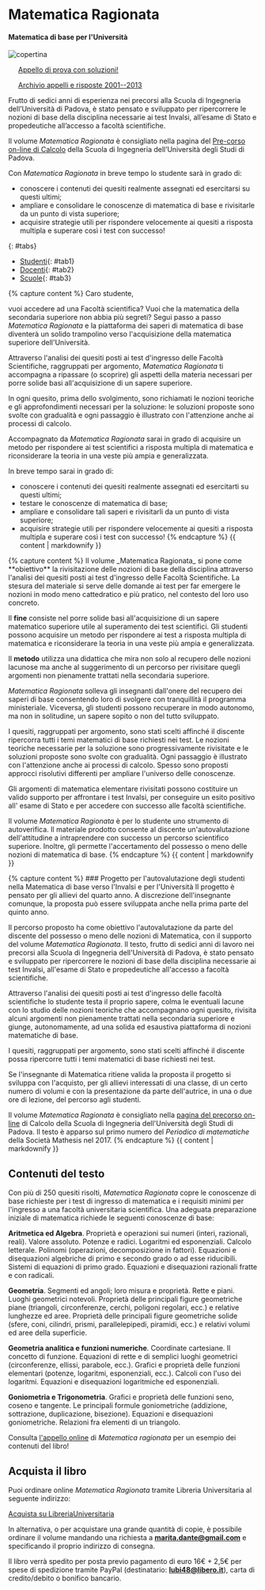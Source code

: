 
# Matematica Ragionata
#### Matematica di base per l'Università
![copertina](img/libri/matematicaragionata.jpg)

<a class="bottoneverde" href="appelloonline"><i class="fa fa-pencil-square-o" style="float: left; padding-right: 10px; padding-left: 10px; padding-top: 5px; font-size: 36px;"></i>Appello di prova con soluzioni!</a>

<a class="bottoneverde" href="https://github.com/maritadante/maritadante.github.io/raw/master/_includes/pdf/matematica_ragionata_archivio_appelli.pdf"><i class="fa fa-cloud-download" style="float: left; padding-right: 10px; padding-left: 10px; padding-top: 5px; font-size: 36px;"></i>Archivio appelli e risposte 2001--2013</a>

Frutto di sedici anni di esperienza nei precorsi alla Scuola di Ingegneria dell’Università di Padova,
è stato pensato e sviluppato per ripercorrere le nozioni di base della disciplina necessarie ai test
Invalsi, all’esame di Stato e propedeutiche all’accesso a facoltà scientifiche.

Il volume _Matematica Ragionata_ è consigliato nella pagina del [Pre-corso on-line di Calcolo](https://learn.eduopen.org/eduopenv2/course_details.php?courseid=109) della
Scuola di Ingegneria dell’Università degli Studi di Padova.

Con _Matematica Ragionata_ in breve tempo lo studente sarà in grado di:
* conoscere i contenuti dei quesiti realmente assegnati ed esercitarsi su questi ultimi;
* ampliare e consolidare le conoscenze di matematica di base e rivisitarle da un punto di vista superiore;
* acquisire strategie utili per rispondere velocemente ai quesiti a risposta multipla e superare così i test con successo!


{: #tabs}
* [Studenti](javascript:void(0);){: #tab1}
* [Docenti](javascript:void(0);){: #tab2}
* [Scuole](javascript:void(0);){: #tab3}

<div class="tabcontainer" id="tab1C">
{% capture content %}
Caro studente,

vuoi accedere ad una Facoltà scientifica? Vuoi che la matematica della secondaria superiore non abbia più segreti? Segui passo a passo _Matematica Ragionata_ e la piattaforma dei saperi di matematica di base diventerà un solido trampolino verso l'acquisizione della matematica superiore dell'Università.

Attraverso l'analisi dei quesiti posti ai test d'ingresso delle Facoltà Scientifiche, raggruppati per argomento, _Matematica Ragionata_ ti accompagna a ripassare (o scoprire) gli aspetti della materia necessari per porre solide basi all'acquisizione di un sapere superiore.

In ogni quesito, prima dello svolgimento, sono richiamati le nozioni teoriche e gli approfondimenti necessari per la soluzione: le soluzioni proposte sono svolte con gradualità e ogni passaggio è illustrato con l'attenzione anche ai processi di calcolo.

Accompagnato da _Matematica Ragionata_ sarai in grado di acquisire un metodo per rispondere ai test scientifici a risposta multipla di matematica e riconsiderare la teoria in una veste più ampia e generalizzata.

In breve tempo sarai in grado di:
- conoscere i contenuti dei quesiti realmente assegnati ed esercitarti su questi ultimi;
- testare le conoscenze di matematica di base;
- ampliare e consolidare tali saperi e rivisitarli da un punto di vista superiore;
- acquisire strategie utili per rispondere velocemente ai quesiti a risposta multipla e superare così i test con successo!
{% endcapture %}
{{ content | markdownify }}
</div>

<div class="tabcontainer" id="tab2C">
{% capture content %}
Il volume _Matematica Ragionata_ si pone come **obiettivo** la rivisitazione delle nozioni di base della disciplina attraverso l'analisi dei quesiti posti ai test d'ingresso delle Facoltà Scientifiche. La stesura del materiale si serve delle domande ai test per far emergere le nozioni in modo meno cattedratico e più pratico, nel contesto del loro uso concreto.

Il **fine** consiste nel porre solide basi all'acquisizione di un sapere matematico superiore utile al superamento dei test scientifici. Gli studenti possono acquisire un metodo per rispondere ai test a risposta multipla di matematica e riconsiderare la teoria in una veste più ampia e generalizzata.

Il **metodo** utilizza una didattica che mira non solo al recupero delle nozioni lacunose ma anche al suggerimento di un percorso per rivisitare quegli argomenti non pienamente trattati nella secondaria superiore.

_Matematica Ragionata_ solleva gli insegnanti dall'onere del recupero dei saperi di base consentendo loro di svolgere con tranquillità il programma ministeriale. Viceversa, gli studenti possono recuperare in modo autonomo, ma non in solitudine, un sapere sopito o non del tutto sviluppato.

I quesiti, raggruppati per argomento, sono stati scelti affinché il discente ripercorra tutti i temi matematici di base richiesti nei test. Le nozioni teoriche necessarie per la soluzione sono progressivamente rivisitate e le soluzioni proposte sono svolte con gradualità. Ogni passaggio è illustrato con l'attenzione anche ai processi di calcolo. Spesso sono proposti approcci risolutivi differenti per ampliare l'universo delle conoscenze.

Gli argomenti di matematica elementare rivisitati possono costituire un valido supporto per affrontare i test Invalsi, per conseguire un esito positivo all' esame di Stato e per accedere con successo alle facoltà scientifiche.

Il volume _Matematica Ragionata_ è per lo studente uno strumento di autoverifica. Il materiale prodotto consente al discente un'autovalutazione dell'attitudine a intraprendere con successo un percorso scientifico superiore. Inoltre, gli permette l'accertamento del possesso o meno delle nozioni di matematica di base.
{% endcapture %}
{{ content | markdownify }}
</div>

<div class="tabcontainer" id="tab3C">
{% capture content %}
### Progetto per l'autovalutazione degli studenti nella Matematica di base verso l'Invalsi e per l'Università
Il progetto è pensato per gli allievi del quarto anno. A discrezione dell'insegnante comunque, la proposta può essere sviluppata anche nella prima parte del quinto anno.

Il percorso proposto ha come obiettivo l'autovalutazione da parte del discente del possesso o meno delle nozioni di Matematica, con il supporto del volume _Matematica Ragionata_.
Il testo, frutto di sedici anni di lavoro nei precorsi alla Scuola di Ingegneria dell'Università di Padova, è stato pensato e sviluppato per ripercorrere le nozioni di base della
disciplina necessarie ai test Invalsi, all'esame di Stato e propedeutiche all'accesso a facoltà scientifiche.

Attraverso l'analisi dei quesiti posti ai test d'ingresso delle facoltà scientifiche lo studente testa il proprio sapere, colma le eventuali lacune con lo studio delle nozioni teoriche che accompagnano ogni quesito, rivisita alcuni argomenti non pienamente trattati nella secondaria superiore e giunge, autonomamente, ad una solida ed esaustiva piattaforma di nozioni matematiche di base.

I quesiti, raggruppati per argomento, sono stati scelti affinché il discente possa ripercorre tutti i temi matematici di base richiesti nei test.

Se l'insegnante di Matematica ritiene valida la proposta il progetto si sviluppa con l'acquisto, per gli allievi interessati di una classe, di un certo numero di volumi e con la presentazione da parte dell'autrice, in una o due ore di lezione, del percorso agli studenti.

Il volume _Matematica Ragionata_ è consigliato nella [pagina del precorso on-line](https://learn.eduopen.org/eduopenv2/course_details.php?courseid=109) di Calcolo della Scuola di Ingegneria dell'Università degli Studi di Padova. Il testo è apparso sul primo numero del _Periodico di matematiche_ della Società Mathesis nel 2017.
{% endcapture %}
{{ content | markdownify }}
</div>


## Contenuti del testo

Con più di 250 quesiti risolti, _Matematica Ragionata_ copre le conoscenze di base richieste per i test di ingresso di matematica e i requisiti minimi per l'ingresso a una facoltà universitaria scientifica. Una adeguata preparazione iniziale di matematica richiede le seguenti conoscenze di base:

**Aritmetica ed Algebra**. Proprietà e operazioni sui numeri (interi, razionali, reali). Valore assoluto. Potenze e radici. Logaritmi ed esponenziali. Calcolo letterale. Polinomi (operazioni, decomposizione in fattori). Equazioni e disequazioni algebriche di primo e secondo grado o ad esse riducibili. Sistemi di equazioni di primo grado. Equazioni e disequazioni razionali fratte e con radicali.

**Geometria**. Segmenti ed angoli; loro misura e proprietà. Rette e piani. Luoghi geometrici notevoli. Proprietà delle principali figure geometriche piane (triangoli, circonferenze, cerchi, poligoni regolari, ecc.) e relative lunghezze ed aree. Proprietà delle principali figure geometriche solide (sfere, coni, cilindri, prismi, parallelepipedi, piramidi, ecc.) e relativi volumi ed aree della superficie.

**Geometria analitica e funzioni numeriche**. Coordinate cartesiane. Il concetto di funzione. Equazioni di rette e di semplici luoghi geometrici (circonferenze, ellissi, parabole, ecc.). Grafici e proprietà delle funzioni elementari (potenze, logaritmi, esponenziali, ecc.). Calcoli con l'uso dei logaritmi. Equazioni e disequazioni logaritmiche ed esponenziali.

**Goniometria e Trigonometria**. Grafici e proprietà delle funzioni seno, coseno e tangente. Le principali formule goniometriche (addizione, sottrazione, duplicazione, bisezione). Equazioni e disequazioni goniometriche. Relazioni fra elementi di un triangolo.

Consulta [l'appello online](appelloonline) di _Matematica ragionata_ per un esempio dei contenuti del libro!


## Acquista il libro

Puoi ordinare online _Matematica Ragionata_ tramite Libreria Universitaria al seguente indirizzo:

<a class="bottone" href="https://www.libreriauniversitaria.it/matematica-ragionata-dante-marita-linea/libro/9788843900299" target="_blank">Acquista su LibreriaUniversitaria</a>

In alternativa, o per acquistare una grande quantità di copie, è possibile ordinare il volume mandando una richiesta a **<a href="mailto:marita.dante@gmail.com" style="color: #000;">marita.dante@gmail.com</a>** e specificando il proprio indirizzo di consegna.

Il libro verrà spedito per posta previo pagamento di euro 16€ + 2,5€ per spese di spedizione tramite
PayPal (destinatario: **lubi48@libero.it**), carta di credito/debito o bonifico bancario.
